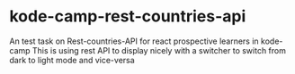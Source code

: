 # kode-camp-rest-countries-api
An test task on Rest-countries-API for react prospective learners in kode-camp
This is using rest API to display nicely with a switcher to switch from dark to light mode and vice-versa
